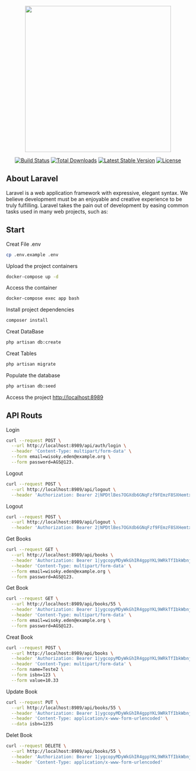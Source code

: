 <p align="center"><a href="https://laravel.com" target="_blank"><img src="https://raw.githubusercontent.com/laravel/art/master/logo-lockup/5%20SVG/2%20CMYK/1%20Full%20Color/laravel-logolockup-cmyk-red.svg" width="400"></a></p>

<p align="center">
<a href="https://travis-ci.org/laravel/framework"><img src="https://travis-ci.org/laravel/framework.svg" alt="Build Status"></a>
<a href="https://packagist.org/packages/laravel/framework"><img src="https://img.shields.io/packagist/dt/laravel/framework" alt="Total Downloads"></a>
<a href="https://packagist.org/packages/laravel/framework"><img src="https://img.shields.io/packagist/v/laravel/framework" alt="Latest Stable Version"></a>
<a href="https://packagist.org/packages/laravel/framework"><img src="https://img.shields.io/packagist/l/laravel/framework" alt="License"></a>
</p>

## About Laravel

Laravel is a web application framework with expressive, elegant syntax. We believe development must be an enjoyable and creative experience to be truly fulfilling. Laravel takes the pain out of development by easing common tasks used in many web projects, such as:

## Start

Creat File .env
```sh
cp .env.example .env
```

Upload the project containers
```sh
docker-compose up -d
```


Access the container
```sh
docker-compose exec app bash
```


Install project dependencies
```sh
composer install
```

Creat DataBase
```sh
php artisan db:create
```

Creat Tables
```sh
php artisan migrate
```

Populate the database
```sh
php artisan db:seed
```

Access the project
[http://localhost:8989](http://localhost:8989)


## API Routs

Login
```sh
curl --request POST \
  --url http://localhost:8989/api/auth/login \
  --header 'Content-Type: multipart/form-data' \
  --form email=wisoky.eden@example.org \
  --form password=AGS@123.
```

Logout
```sh
curl --request POST \
  --url http://localhost:8989/api/logout \
  --header 'Authorization: Bearer 2|NPDtlBes7OGXdb6GNqFzf9FEmzF8SXHemtxc6j73'
```


Logout
```sh
curl --request POST \
  --url http://localhost:8989/api/logout \
  --header 'Authorization: Bearer 2|NPDtlBes7OGXdb6GNqFzf9FEmzF8SXHemtxc6j73'
```

Get Books
```sh
curl --request GET \
  --url http://localhost:8989/api/books \
  --header 'Authorization: Bearer 1|ygcopyMDyWkGhIR4gppYKL9WRkTfIbkWbnj7AiVc' \
  --header 'Content-Type: multipart/form-data' \
  --form email=wisoky.eden@example.org \
  --form password=AGS@123.
```

Get Book
```sh
curl --request GET \
  --url http://localhost:8989/api/books/55 \
  --header 'Authorization: Bearer 1|ygcopyMDyWkGhIR4gppYKL9WRkTfIbkWbnj7AiVc' \
  --header 'Content-Type: multipart/form-data' \
  --form email=wisoky.eden@example.org \
  --form password=AGS@123.
```

Creat Book
```sh
curl --request POST \
  --url http://localhost:8989/api/books \
  --header 'Authorization: Bearer 1|ygcopyMDyWkGhIR4gppYKL9WRkTfIbkWbnj7AiVc' \
  --header 'Content-Type: multipart/form-data' \
  --form name=Teste2 \
  --form isbn=123 \
  --form value=10.33
```


Update Book
```sh
curl --request PUT \
  --url http://localhost:8989/api/books/55 \
  --header 'Authorization: Bearer 1|ygcopyMDyWkGhIR4gppYKL9WRkTfIbkWbnj7AiVc' \
  --header 'Content-Type: application/x-www-form-urlencoded' \
  --data isbn=1235
```

Delet Book
```sh
curl --request DELETE \
  --url http://localhost:8989/api/books/55 \
  --header 'Authorization: Bearer 1|ygcopyMDyWkGhIR4gppYKL9WRkTfIbkWbnj7AiVc' \
  --header 'Content-Type: application/x-www-form-urlencoded'
```
